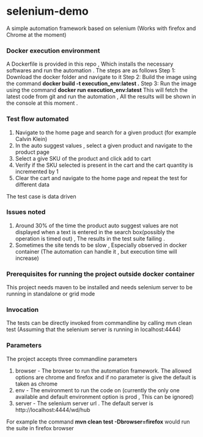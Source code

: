 # selenium-demo
A simple automation framework based on selenium (Works with firefox and Chrome at the moment) 

### Docker execution environment 
A Dockerfile is provided in this repo , Which installs the necessary softwares and run the automation . 
The steps are as follows 
Step 1: Download the docker folder and navigate to it 
Step 2: Build the image using the command **docker build -t execution_env:latest .**
Step 3: Run the image using the command **docker run execution_env:latest**
This will fetch the latest code from git and run the automation , All the results will be shown in the console at this moment . 


### Test flow automated
1. Navigate to the home page and search for a given product (for example Calvin Klein) 
2. In the auto suggest values , select a given product and navigate to the product page 
3. Select a give SKU of the product and click add to cart 
4. Verify if the SKU selected is present in the cart and the cart quantity is incremented by 1 
5. Clear the cart and navigate to the home page and repeat the test for different data 

The test case is data driven 

### Issues noted 
1. Around 30% of the time the product auto suggest values are not displayed when a text is entered in the search box(possibly the operation is timed out) , The results in the test suite failing .
2. Sometimes the site tends to be slow , Especially observed in docker container (The automation can handle it , but execution time will increase) 


### Prerequisites for running the project outside docker container 
This project needs maven to be installed and needs selenium server to be running in standalone or grid mode 

### Invocation 
The tests can be directly invoked from commandline by calling mvn clean test (Assuming that the selenium server is running in localhost:4444) 

### Parameters
The project accepts three commandline parameters 
1. browser - The browser to run the automation framework. The allowed options are chrome and firefox and if no parameter is give the default is taken as chrome 
2. env - The environment to run the code on (currently the only one available and default environment option is prod , This can be ignored) 
3. server - The selenium server url . The default server is http://localhost:4444/wd/hub

For example the command **mvn clean test -Dbrowser=firefox** would run the suite in firefox browser 




